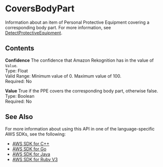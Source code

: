 # CoversBodyPart<a name="API_CoversBodyPart"></a>

Information about an item of Personal Protective Equipment covering a corresponding body part\. For more information, see [DetectProtectiveEquipment](API_DetectProtectiveEquipment.md)\.

## Contents<a name="API_CoversBodyPart_Contents"></a>

 **Confidence**   <a name="rekognition-Type-CoversBodyPart-Confidence"></a>
The confidence that Amazon Rekognition has in the value of `Value`\.  
Type: Float  
Valid Range: Minimum value of 0\. Maximum value of 100\.  
Required: No

 **Value**   <a name="rekognition-Type-CoversBodyPart-Value"></a>
True if the PPE covers the corresponding body part, otherwise false\.  
Type: Boolean  
Required: No

## See Also<a name="API_CoversBodyPart_SeeAlso"></a>

For more information about using this API in one of the language\-specific AWS SDKs, see the following:
+  [AWS SDK for C\+\+](https://docs.aws.amazon.com/goto/SdkForCpp/rekognition-2016-06-27/CoversBodyPart) 
+  [AWS SDK for Go](https://docs.aws.amazon.com/goto/SdkForGoV1/rekognition-2016-06-27/CoversBodyPart) 
+  [AWS SDK for Java](https://docs.aws.amazon.com/goto/SdkForJava/rekognition-2016-06-27/CoversBodyPart) 
+  [AWS SDK for Ruby V3](https://docs.aws.amazon.com/goto/SdkForRubyV3/rekognition-2016-06-27/CoversBodyPart) 